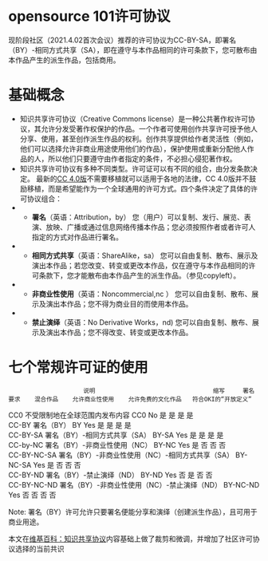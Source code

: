 # opensource 101许可协议
现阶段社区（2021.4.02首次会议）推荐的许可协议为CC-BY-SA，即署名（BY）-相同方式共享（SA），即在遵守与本作品相同的许可条款下，您可散布由本作品产生的派生作品，包括商用。    

# 基础概念
* 知识共享许可协议（Creative Commons license）是一种公共著作权许可协议，其允许分发受著作权保护的作品。一个作者可使用创作共享许可授予他人分享、使用，甚至创作派生作品的权利。创作共享提供给作者灵活性（例如，他们可以选择允许非商业用途使用他们的作品），保护使用或重新分配他人作品的人，所以他们只要遵守由作者指定的条件，不必担心侵犯著作权。 
* 知识共享许可协议有多种不同类型。许可证可以有不同的组合，由分发条款决定。 最新的[CC 4.0版](https://creativecommons.org/licenses/by/4.0/?__cf_chl_captcha_tk__=361448d316d854b1817badb1bece1674dfa29f2b-1617347703-0-Af6F-H5AAKN3MtDn8GVHkyvC87hsH-SQb8uNyMNslEu8Ce7Awgzuio8Bq-SlIkU_MEuoT_f4H46ubHbS1eZ1ADPlfPDMYbXOnl77f0a6w-OKd40zFhb0r7eGLjTzLc20dFcga8PC6_a2MXcyPnJP8iMzSpfF4AYp42jbKt-wqPV3y1AA5SirWg62ze1ILSBNDI8h6CNcLkiEEFXWFRtHEWA2Iqu2C5EyLaZTiAVOIUndrQRClFjtjRD9DZWu9fAXAVsDo-cYgkw9bAMZhEFbAfAXe7__b_BVGR728O8oap1m98NlDsnWxi6DwSk4cqmOfbieSJXo-bCmuDpZAb8TxC0M69T5BkB5sRwNvp141VrBI8aHqTJEWK_9OoPKYV4MIKx1cDAcmAPfXXT_jDaBWUzmVTJGj5PZ7XB8yjlDHxHGK-7Qs4dxDZq10-QV4_RLgov2Q55gxRG45WusG1i9NJddIC0ntkdysOJqJgmxUoy-bVwRVBWN2fMh_Q4cT7NHos95_f3q6LMyJ-3AP7NenYhbsOkQJ_3VNxWVVQqUXMb0PruocFuSgIy4642n7BP9GrFJ-IZMOItQs9WUQTa1WM-iEhntQ2qRjLaP7W0sK_y09UotHV1vABeYvw1lfY9n8qtth-_sOYiKF2AVEXrDs7Gm1Ad2qYVrEYLVKs_P7Htn)不需要移植就可以适用于各地的法律，CC 4.0版并不鼓励移植，而是希望能作为一个全球通用的许可方式。四个条件决定了具体的许可协议组合： 
* * **署名**（英语：Attribution，by）  您（用户）可以复制、发行、展览、表演、放映、广播或通过信息网络传播本作品；您必须按照作者或者许可人指定的方式对作品进行署名。  
* * **相同方式共享**（英语：ShareAlike，sa）  您可以自由复制、散布、展示及演出本作品；若您改变、转变或更改本作品，仅在遵守与本作品相同的许可条款下，您才能散布由本作品产生的派生作品。（参见copyleft）。  
* * **非商业性使用**（英语：Noncommercial,nc ）  您可以自由复制、散布、展示及演出本作品；您不得为商业目的而使用本作品。  
* * **禁止演绎**（英语：No Derivative Works，nd)  您可以自由复制、散布、展示及演出本作品；您不得改变、转变或更改本作品。  

# 七个常规许可证的使用​
                         说明                                 缩写     署名要求    混合作品    允许商业性使用    允许免费的文化作品   符合OKI的“开放定义” 
CC0            不受限制地在全球范围内发布内容                   CC0         No         是             是               是                   是  
CC-BY          署名（BY）                                      BY         Yes         是             是               是                   是  
CC-BY-SA       署名（BY）-相同方式共享（SA）                    BY-SA      Yes         是             是               是                   是   
CC-by-NC       署名（BY）-非商业性使用（NC）                    BY-NC      Yes         是             否               否                   否  
CC-BY-NC-SA    署名（BY）-非商业性使用（NC）-相同方式共享（SA）  BY-NC-SA   Yes         是             否               否                   否  
CC-BY-ND       署名（BY）-禁止演绎（ND）                        BY-ND      Yes         否             是               否                   否  
CC-BY-NC-ND    署名（BY）-非商业性使用（NC）-禁止演绎（ND）      BY-NC-ND   Yes         否             否               否                   否  

Note: 署名（BY）许可允许只要署名便能分享和演绎（创建派生作品），且可用于商业用途。

本文在[维基百科：知识共享协议](https://zh.wikipedia.org/wiki/%E7%9F%A5%E8%AF%86%E5%85%B1%E4%BA%AB%E8%AE%B8%E5%8F%AF%E5%8D%8F%E8%AE%AE)内容基础上做了裁剪和微调，并增加了社区许可协议选择的当前共识
